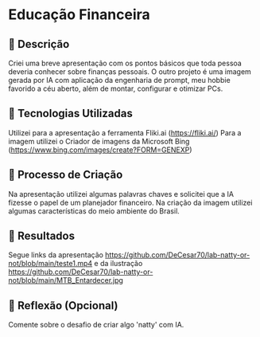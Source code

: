 # Educação Financeira

## 📒 Descrição
Criei uma breve apresentação com os pontos básicos que toda pessoa deveria conhecer sobre finanças pessoais. O outro projeto é uma imagem gerada por IA com aplicação da engenharia de prompt, meu hobbie favorido a céu aberto, além de montar, configurar e otimizar PCs.

## 🤖 Tecnologias Utilizadas
Utilizei para a apresentação a ferramenta Fliki.ai (https://fliki.ai/)
Para a imagem utilizei o Criador de imagens da Microsoft Bing (https://www.bing.com/images/create?FORM=GENEXP)

## 🧐 Processo de Criação
Na apresentação utilizei algumas palavras chaves e solicitei que a IA fizesse o papel de um planejador financeiro.
Na criação da imagem utilizei algumas características do meio ambiente do Brasil.

## 🚀 Resultados
Segue links da apresentação https://github.com/DeCesar70/lab-natty-or-not/blob/main/teste1.mp4 e da ilustração https://github.com/DeCesar70/lab-natty-or-not/blob/main/MTB_Entardecer.jpg

## 💭 Reflexão (Opcional)
Comente sobre o desafio de criar algo 'natty' com IA.
